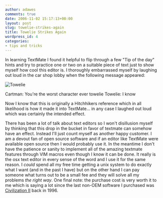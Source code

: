 ```yaml
---
author: adawes
comments: true
date: 2006-11-02 15:17:13+00:00
layout: post
slug: towelie-strikes-again
title: Towelie Strikes Again
wordpress_id: 4
categories:
- tips and tricks
---
```


In learning TextMate I found it helpful to flip through a few "Tip of the day" hints and try to practice one or two on a suitable piece of text just to show myself how cool this editor is. I thoroughly embarrassed myself by laughing out loud in the car shop lobby when the following message appeared:

![Towelie](http://dawes.files.wordpress.com/2006/11/towelie.png)

Cartman: You're the worst character ever towelie
Towelie: I know

<!-- more -->

Now I know that this is originally a Hitchhikers reference which in all likelihood is how it made it into TextMate... in any case I laughed out loud which was certainly the intended effect.

There has been a lot of talk about text editors so I won't disillusion myself by thinking that this drop in the bucket in favor of textmate can somehow have an effect. Instead I'll just count myself as another happy customer. I am a devout fan of open source software and if an editor like TextMate were available open source then I would probably use it. In the meantime I don't have the patience or sanity to implement all of the amazing textmate features through VIM macros even though I know it can be done. It really is the osx text editor in every sense of the word and I use it for the same reason. I *could* spend all my free time getting a unix system to do exactly what I want (and in the past I have) but on the other hand I can pay someone what turns out to be a small fee and they will solve all my problems *the right way*. One final note: the purchase cost is very worth it to me which is saying a lot since the last non-OEM software I purchased was [Civilization II](http://en.wikipedia.org/wiki/Civilization_II) back in 1996.
